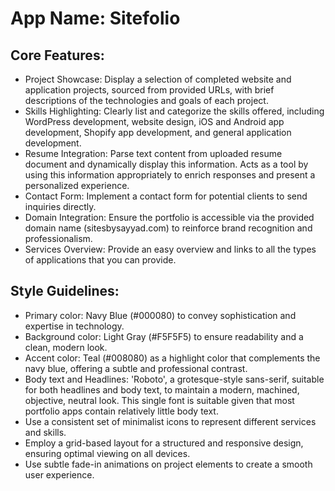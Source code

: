 # **App Name**: Sitefolio

## Core Features:

- Project Showcase: Display a selection of completed website and application projects, sourced from provided URLs, with brief descriptions of the technologies and goals of each project.
- Skills Highlighting: Clearly list and categorize the skills offered, including WordPress development, website design, iOS and Android app development, Shopify app development, and general application development.
- Resume Integration: Parse text content from uploaded resume document and dynamically display this information. Acts as a tool by using this information appropriately to enrich responses and present a personalized experience.
- Contact Form: Implement a contact form for potential clients to send inquiries directly.
- Domain Integration: Ensure the portfolio is accessible via the provided domain name (sitesbysayyad.com) to reinforce brand recognition and professionalism.
- Services Overview: Provide an easy overview and links to all the types of applications that you can provide.

## Style Guidelines:

- Primary color: Navy Blue (#000080) to convey sophistication and expertise in technology. 
- Background color: Light Gray (#F5F5F5) to ensure readability and a clean, modern look.
- Accent color: Teal (#008080) as a highlight color that complements the navy blue, offering a subtle and professional contrast.
- Body text and Headlines: 'Roboto', a grotesque-style sans-serif, suitable for both headlines and body text, to maintain a modern, machined, objective, neutral look. This single font is suitable given that most portfolio apps contain relatively little body text.
- Use a consistent set of minimalist icons to represent different services and skills.
- Employ a grid-based layout for a structured and responsive design, ensuring optimal viewing on all devices.
- Use subtle fade-in animations on project elements to create a smooth user experience.